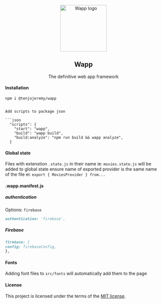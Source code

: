 <p align="center">
  <a href="https://tenjo-web-toolkit.web.app/" rel="noopener" target="_blank"><img width="150" src="https://firebasestorage.googleapis.com/v0/b/wapp-framework.appspot.com/o/logo.png?alt=media&token=76c553fa-2bbc-4e29-9a42-0b32f256bcfd" alt="Wapp logo"></a></p>
</p>

<h2 align="center">Wapp</h2>

<div align="center">

The definitive web app framework

</div>

#### Installation

```
npm i @tenjojeremy/wapp
```

```

Add scripts to package json

```json
  "scripts": {
    "start": "wapp",
    "build": "wapp build",
    "build:analyze": "npm run build && wapp analyze",
  }
```

#### Global state

Files with extenstion `.state.js` in their name ie: `movies.state.js` will be added to global state
ensure name of exported provider is the same name of the file ei: `export { MoviesProvider } from...`

#### .wapp.manifest.js

##### authentication

Options: `firebase`

```md
authentication: 'firebase',
```

##### Firebase

```md
firebase: {
config: firebaseConfig,
},
```

#### Fonts

Adding font files to `src/fonts` will automatically add them to the page

#### License

This project is licensed under the terms of the
[MIT license](/LICENSE).

